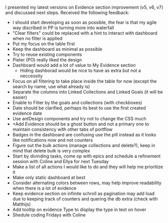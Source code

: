 I presented my latest versions on Evidence section improvement (v5, v6, v7) and discussed next steps. Received the following feedback: 
* I should start developing as soon as possible, the fear is that my agile way discribed in PP is turning more into waterfall
* "Clear filters" could be replaced with a hint to interact with dashboard when no filter is applied
* Put my focus on the table first
* Keep the dashboard as minimal as possible
* Try to reuse existing components
* Pieter (PO) really liked the design
* Dashboard would add a lot of value to My Evidence section
	* Hiding dashborad would be nice to have as extra but not a neccessity
* Focus on all filtering to take place inside the table for now (except the search by name, use what already is)
* Separate the columns into Linked Collections and Linked Goals (it will be easier)
* Enable to Filter by the goals and collections (with checkboxes)
* Date should be clarified, perhaps its best to use the first created evidence date
* Use antDesign components and try not to change the CSS much
* +Add Evidence should be a ghost button and not a primary one to maintain consistency with other tabs of portflow
* Badges in the dashboard are confusing use the pill instead as it looks like notifications now and not counters
* Figure out the bulk actions (manage collections and delete?), keep in mind that delete bulk is very complex
* Start by divinding tasks, come op with epics and schedule a refinement session with Coline and Ellya for next Tuesday
* Make a list of all actions I would like to do and they will help me prioritize it
* Make only static dashboard at best
* Consider alternating colors between rows, may help improve readability when there is a lot of evidence
* Keep evidence section on infinite schroll as pagination may add load due to keeping track of counters and quering the db extra (check with Matthijs)
* Add tooltip on evidence Type to display the type in text on hover
* Shedule coding Fridays with Coline

